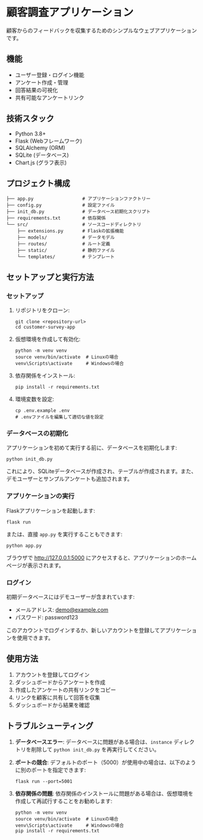 # 顧客調査アプリケーション

顧客からのフィードバックを収集するためのシンプルなウェブアプリケーションです。

## 機能

- ユーザー登録・ログイン機能
- アンケート作成・管理
- 回答結果の可視化
- 共有可能なアンケートリンク

## 技術スタック

- Python 3.8+
- Flask (Webフレームワーク)
- SQLAlchemy (ORM)
- SQLite (データベース)
- Chart.js (グラフ表示)

## プロジェクト構成

```
├── app.py                  # アプリケーションファクトリー
├── config.py               # 設定ファイル
├── init_db.py              # データベース初期化スクリプト
├── requirements.txt        # 依存関係
└── src/                    # ソースコードディレクトリ
    ├── extensions.py       # Flaskの拡張機能
    ├── models/             # データモデル
    ├── routes/             # ルート定義
    ├── static/             # 静的ファイル
    └── templates/          # テンプレート
```

## セットアップと実行方法

### セットアップ

1. リポジトリをクローン:
   ```
   git clone <repository-url>
   cd customer-survey-app
   ```

2. 仮想環境を作成して有効化:
   ```
   python -m venv venv
   source venv/bin/activate  # Linuxの場合
   venv\Scripts\activate     # Windowsの場合
   ```

3. 依存関係をインストール:
   ```
   pip install -r requirements.txt
   ```

4. 環境変数を設定:
   ```
   cp .env.example .env
   # .envファイルを編集して適切な値を設定
   ```

### データベースの初期化

アプリケーションを初めて実行する前に、データベースを初期化します:

```
python init_db.py
```

これにより、SQLiteデータベースが作成され、テーブルが作成されます。また、デモユーザーとサンプルアンケートも追加されます。

### アプリケーションの実行

Flaskアプリケーションを起動します:

```
flask run
```

または、直接 `app.py` を実行することもできます:

```
python app.py
```

ブラウザで http://127.0.0.1:5000 にアクセスすると、アプリケーションのホームページが表示されます。

### ログイン

初期データベースにはデモユーザーが含まれています:
- メールアドレス: demo@example.com
- パスワード: password123

このアカウントでログインするか、新しいアカウントを登録してアプリケーションを使用できます。

## 使用方法

1. アカウントを登録してログイン
2. ダッシュボードからアンケートを作成
3. 作成したアンケートの共有リンクをコピー
4. リンクを顧客に共有して回答を収集
5. ダッシュボードから結果を確認

## トラブルシューティング

1. **データベースエラー**: データベースに問題がある場合は、`instance` ディレクトリを削除して `python init_db.py` を再実行してください。

2. **ポートの競合**: デフォルトのポート（5000）が使用中の場合は、以下のように別のポートを指定できます:
   ```
   flask run --port=5001
   ```

3. **依存関係の問題**: 依存関係のインストールに問題がある場合は、仮想環境を作成して再試行することをお勧めします:
   ```
   python -m venv venv
   source venv/bin/activate  # Linuxの場合
   venv\Scripts\activate     # Windowsの場合
   pip install -r requirements.txt
   ```